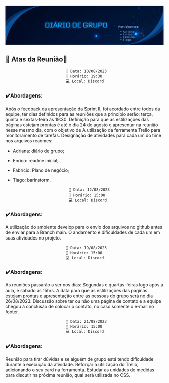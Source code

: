 ![imagem](../Imagens/Capturar.PNG)

##  🔗 Atas da Reunião📑

                               📅 Data: 10/08/2023 
                               🧭 Horário: 19:30 
                               💻 Local: Discord

### ✔️Abordagens:
Após o feedback da apresentação da Sprint II, foi acordado entre todos da equipe, ter dias definidos para as reuniões que a princípio serão: terça, quinta e sextas-feira às 19:30.
Definição para que as estilizações das páginas estejam prontas é até o dia 24 de agosto e apresentar na reunião nesse mesmo dia, com o objetivo de 
A utilização da ferramenta Trello para monitoramento de tarefas.
Designação de atividades para cada um do time nos arquivos readmes:

* Adriana: diário de grupo;
* Enrico: readme inicial;
* Fabrício: Plano de negócio;
* Tiago: barinstorm.


                               📅 Data: 12/08/2023 
                               🧭 Horário: 15:00 
                               💻 Local: Discord  

 ### ✔️Abordagens:

A utilização do ambiente develop para o envio dos arquivos no github antes de enviar para a Branch main.
O andamento e dificuldades de cada um em suas atividades no projeto.   



                               📅 Data: 19/08/2023 
                               🧭 Horário: 15:00 
                               💻 Local: Discord

### ✔️Abordagens:

As reuniões passarão a ser nos dias: Segundas e quartas-feiras logo após a aula, e sábado ás 15hrs.
A data para que as estilizações das páginas estejam prontas e apresentação entre as pessoas do grupo será no dia 26/08/2023.
Discussão sobre ter ou não uma página de contato e a equipe chegou à conclusão de colocar o contato, no caso somente o e-mail no footer.



                               📅 Data: 21/08/2023 
                               🧭 Horário: 15:00 
                               💻 Local: Discord

 ### ✔️Abordagens:

Reunião para tirar dúvidas e se alguém de grupo está tendo dificuldade durante a execução da atividade.
Reforçar a utilização do Trello, adicionando o seu card na ferramenta.
Estudar as unidades de medidas para discutir na próxima reunião, qual será utilizada no CSS.
                              